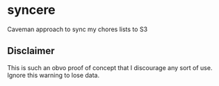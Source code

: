 # syncere
Caveman approach to sync my chores lists to S3

## Disclaimer

This is such an obvo proof of concept that I discourage any sort of use. Ignore this warning to lose data.
